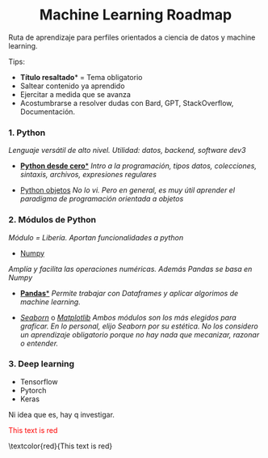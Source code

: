 <h1 align='center'>Machine Learning Roadmap</h1>

Ruta de aprendizaje para perfiles orientados a ciencia de datos y machine learning.

Tips:
- **Título resaltado*** = Tema obligatorio
- Saltear contenido ya aprendido
- Ejercitar a medida que se avanza
- Acostumbrarse a resolver dudas con Bard, GPT, StackOverflow, Documentación.

### 1. Python
*Lenguaje versátil de alto nivel. Utilidad: datos, backend, software dev3*

- [**Python desde cero***](https://youtu.be/nKPbfIU442g?si=7K1FnMw_VqU6Cp0t)
*Intro a la programación, tipos datos, colecciones, sintaxis, archivos, expresiones regulares*

- [Python objetos](https://youtu.be/HtKqSJX7VoM?si=TMJma4HQQUcUw8Af)
*No lo vi. Pero en general, es muy útil aprender el paradigma de programación orientada a objetos*

### 2. Módulos de Python
*Módulo = Libería. Aportan funcionalidades a python*

- [Numpy](https://www.youtube.com/playlist?list=PLeo1K3hjS3uset9zIVzJWqplaWBiacTEU)

*Amplía y facilita las operaciones numéricas. Además Pandas se basa en Numpy*


- [**Pandas***](https://www.youtube.com/playlist?list=PLeo1K3hjS3uuASpe-1LjfG5f14Bnozjwy)
*Permite trabajar con Dataframes y aplicar algorimos de machine learning.*

- [*Seaborn*](https://www.youtube.com/playlist?list=PLeo1K3hjS3uuASpe-1LjfG5f14Bnozjwy) o [*Matplotlib*](https://www.youtube.com/playlist?list=PLeo1K3hjS3uuASpe-1LjfG5f14Bnozjwy)
*Ambos módulos son los más elegidos para graficar. En lo personal, elijo Seaborn por su estética.
No los considero un aprendizaje obligatorio porque no hay nada que mecanizar, razonar o entender.*

### 3. Deep learning

- Tensorflow
- Pytorch
- Keras

Ni idea que es, hay q investigar.




<span style="color: red;">This text is red</span>

\textcolor{red}{This text is red}














